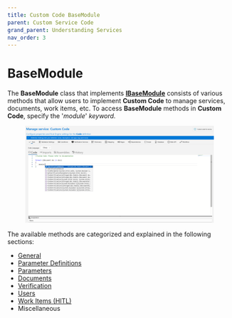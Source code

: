 ```yaml
---
title: Custom Code BaseModule
parent: Custom Service Code
grand_parent: Understanding Services
nav_order: 3
---
```


# BaseModule

The **BaseModule** class that implements [**IBaseModule**](ibasemodule-interface-data-types.md) consists of various methods that allow users to implement **Custom Code** to manage services, documents, work items, etc. To access **BaseModule** methods in **Custom Code**, specify the '_module_' _keyword._

<figure><img src="../../../.gitbook/assets/image (57).png" alt=""><figcaption></figcaption></figure>

The available methods are categorized and explained in the following sections:

* [General](general-methods.md)
* [Parameter Definitions](parameter-definitions-related-methods.md)
* [Parameters](parameters-related-methods.md)
* [Documents](document-related-methods.md)
* [Verification](verification-related-methods.md)
* [Users](users-related-methods.md)
* [Work Items (HITL)](work-item-related-methods.md)
* Miscellaneous
